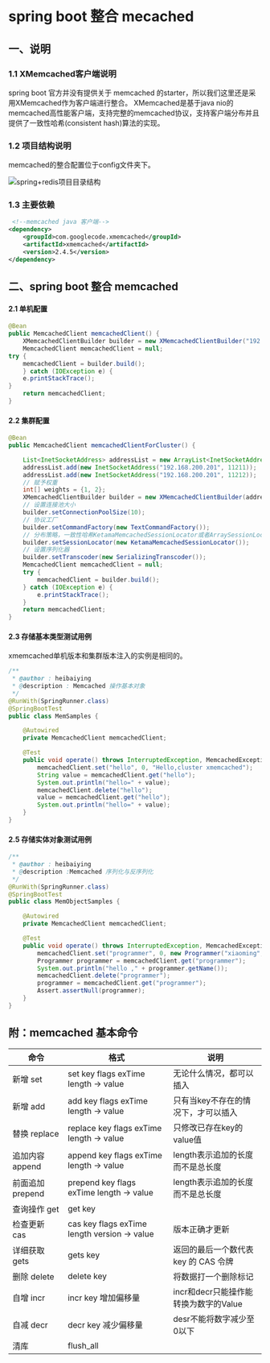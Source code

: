 # spring boot 整合 mecached

## 一、说明

### 1.1  XMemcached客户端说明

spring boot 官方并没有提供关于 memcached 的starter，所以我们这里还是采用XMemcached作为客户端进行整合。 XMemcached是基于java nio的memcached高性能客户端，支持完整的memcached协议，支持客户端分布并且提供了一致性哈希(consistent hash)算法的实现。

### 1.2 项目结构说明

memcached的整合配置位于config文件夹下。

![spring+redis项目目录结构](D:\spring-samples-for-all\pictures\spring-boot-memcached.png)

### 1.3 主要依赖

```xml
 <!--memcached java 客户端-->
<dependency>
    <groupId>com.googlecode.xmemcached</groupId>
    <artifactId>xmemcached</artifactId>
    <version>2.4.5</version>
</dependency>
```



## 二、spring boot 整合 memcached

#### 2.1 单机配置

```java
@Bean
public MemcachedClient memcachedClient() {
    XMemcachedClientBuilder builder = new XMemcachedClientBuilder("192.168.200.201:11211");
    MemcachedClient memcachedClient = null;
try {
	memcachedClient = builder.build();
	} catch (IOException e) {
	e.printStackTrace();
}
	return memcachedClient;
}
```

#### 2.2 集群配置

```java
@Bean
public MemcachedClient memcachedClientForCluster() {

    List<InetSocketAddress> addressList = new ArrayList<InetSocketAddress>();
    addressList.add(new InetSocketAddress("192.168.200.201", 11211));
    addressList.add(new InetSocketAddress("192.168.200.201", 11212));
    // 赋予权重
    int[] weights = {1, 2};
    XMemcachedClientBuilder builder = new XMemcachedClientBuilder(addressList, weights);
    // 设置连接池大小
    builder.setConnectionPoolSize(10);
    // 协议工厂
    builder.setCommandFactory(new TextCommandFactory());
    // 分布策略，一致性哈希KetamaMemcachedSessionLocator或者ArraySessionLocator(默认)
    builder.setSessionLocator(new KetamaMemcachedSessionLocator());
    // 设置序列化器
    builder.setTranscoder(new SerializingTranscoder());
    MemcachedClient memcachedClient = null;
    try {
        memcachedClient = builder.build();
    } catch (IOException e) {
        e.printStackTrace();
    }
    return memcachedClient;
}
```

#### 2.3 存储基本类型测试用例

xmemcached单机版本和集群版本注入的实例是相同的。

```java
/**
 * @author : heibaiying
 * @description : Memcached 操作基本对象
 */
@RunWith(SpringRunner.class)
@SpringBootTest
public class MemSamples {

    @Autowired
    private MemcachedClient memcachedClient;

    @Test
    public void operate() throws InterruptedException, MemcachedException, TimeoutException {
        memcachedClient.set("hello", 0, "Hello,cluster xmemcached");
        String value = memcachedClient.get("hello");
        System.out.println("hello=" + value);
        memcachedClient.delete("hello");
        value = memcachedClient.get("hello");
        System.out.println("hello=" + value);
    }
}
```

#### 2.5 存储实体对象测试用例

```java
/**
 * @author : heibaiying
 * @description :Memcached 序列化与反序列化
 */
@RunWith(SpringRunner.class)
@SpringBootTest
public class MemObjectSamples {

    @Autowired
    private MemcachedClient memcachedClient;

    @Test
    public void operate() throws InterruptedException, MemcachedException, TimeoutException {
        memcachedClient.set("programmer", 0, new Programmer("xiaoming", 12, 5000.21f, new Date()));
        Programmer programmer = memcachedClient.get("programmer");
        System.out.println("hello ," + programmer.getName());
        memcachedClient.delete("programmer");
        programmer = memcachedClient.get("programmer");
        Assert.assertNull(programmer);
    }
}

```



## 附：memcached 基本命令

| 命令            | 格式                                               | 说明                                  |
| --------------- | -------------------------------------------------- | ------------------------------------- |
| 新增 set        | set  key  flags   exTime  length -> value          | 无论什么情况，都可以插入              |
| 新增 add        | add key  flags   exTime  length -> value           | 只有当key不存在的情况下，才可以插入   |
| 替换 replace    | replace  key  flags   exTime  length -> value      | 只修改已存在key的value值              |
| 追加内容append  | append  key  flags   exTime  length -> value       | length表示追加的长度而不是总长度      |
| 前面追加prepend | prepend  key  flags   exTime  length -> value      | length表示追加的长度而不是总长度      |
| 查询操作 get    | get  key                                           |                                       |
| 检查更新 cas    | cas  key  flags  exTime  length  version  -> value | 版本正确才更新                        |
| 详细获取 gets   | gets   key                                         | 返回的最后一个数代表 key 的 CAS 令牌  |
| 删除 delete     | delete   key                                       | 将数据打一个删除标记                  |
| 自增 incr       | incr  key  增加偏移量                              | incr和decr只能操作能转换为数字的Value |
| 自减 decr       | decr  key  减少偏移量                              | desr不能将数字减少至0以下             |
| 清库            | flush_all                                          |                                       |